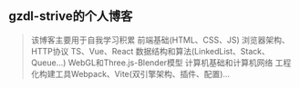 ## gzdl-strive的个人博客
>该博客主要用于自我学习积累
>前端基础(HTML、CSS、JS)
>浏览器架构、HTTP协议
>TS、Vue、React
>数据结构和算法(LinkedList、Stack、Queue...)
>WebGL和Three.js-Blender模型
>计算机基础和计算机网络
>工程化构建工具Webpack、Vite(双引擎架构、插件、配置)...